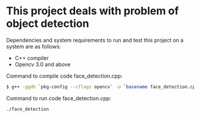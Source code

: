 # This project deals with problem of object detection
Dependencies and system requirements to run and test this project on a system are as follows:
- C++ compiler 
- Opencv 3.0 and above

Command to compile code face_detection.cpp:
```sh
$ g++ -ggdb `pkg-config --cflags opencv` -o `basename face_detection.cpp .cpp` face_detection.cpp `pkg-config --libs opencv`
```


Command to run code face_detection.cpp:
```sh
./face_detection
```